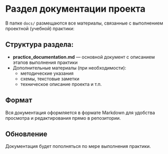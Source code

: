 # Раздел документации проекта

В папке `docs/` размещаются все материалы, связанные с выполнением проектной (учебной) практики:

## Структура раздела:

- **practice_documentation.md** — основной документ с описанием этапов выполнения практики  
- Дополнительные материалы (при необходимости):
  - методические указания
  - схемы, текстовые заметки
  - техническое описание проекта и т.п.

## Формат

Вся документация оформляется в формате Markdown для удобства просмотра и редактирования прямо в репозитории.

## Обновление

Документация будет пополняться по мере выполнения практики.
